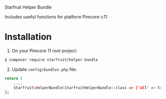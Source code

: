 Starfruit Helper Bundle

Includes useful functions for platform Pimcore v.11

<!-- [TOC] -->

# Installation

1. On your Pimcore 11 root project:
```bash
$ composer require starfruit/helper-bundle
```

2. Update `config/bundles.php` file:
```bash
return [
    ....
    Starfruit\HelperBundle\StarfruitHelperBundle::class => ['all' => true],
];
```